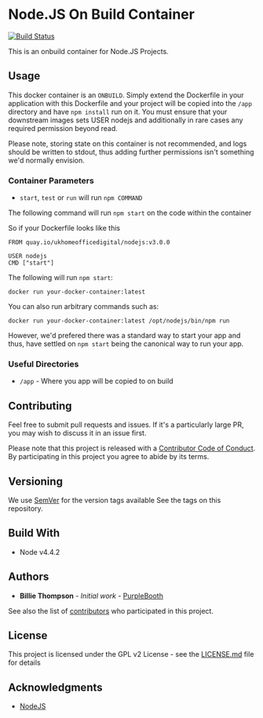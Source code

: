 # Node.JS On Build Container

[![Build Status](https://travis-ci.org/UKHomeOffice/docker-nodejs.svg?branch=master)](https://travis-ci.org/UKHomeOffice/docker-nodejs)

This is an onbuild container for Node.JS Projects.

## Usage 

This docker container is an `ONBUILD`. Simply extend the Dockerfile in your application with this Dockerfile and your 
project will be copied into the `/app` directory and have `npm install` run on it.  You must ensure that your 
downstream images sets USER nodejs and additionally in rare cases any required permission beyond read.

Please note, storing state on this container is not recommended, and logs should be written to stdout, thus adding further 
permissions isn't something we'd normally envision.

### Container Parameters

* `start`, `test` or `run` will run `npm COMMAND`

The following command will run `npm start` on the code within the container

So if your Dockerfile looks like this
```shell
FROM quay.io/ukhomeofficedigital/nodejs:v3.0.0

USER nodejs
CMD ["start"]
```

The following will run `npm start`:

```shell
docker run your-docker-container:latest
```

You can also run arbitrary commands such as:

```shell
docker run your-docker-container:latest /opt/nodejs/bin/npm run 
```

However, we'd prefered there was a standard way to start your app and thus,
have settled on `npm start` being the canonical way to run your app.


### Useful Directories

* `/app` - Where you app will be copied to on build

## Contributing

Feel free to submit pull requests and issues. If it's a particularly large PR, you may wish to 
discuss it in an issue first.

Please note that this project is released with a 
[Contributor Code of Conduct](https://github.com/UKHomeOffice/docker-nodejs/blob/master/CODE_OF_CONDUCT.md). 
By participating in this project you agree to abide by its terms.

## Versioning

We use [SemVer](http://semver.org/) for the version tags available See the tags on this repository. 

## Build With

* Node v4.4.2

## Authors

* **Billie Thompson** - *Initial work* - [PurpleBooth](https://github.com/PurpleBooth)

See also the list of 
[contributors](https://github.com/UKHomeOffice/docker-nodejs/graphs/contributors) who participated 
in this project.

## License

This project is licensed under the GPL v2 License - see the 
[LICENSE.md](https://github.com/UKHomeOffice/docker-nodejs/blob/master/LICENSE.md) file for details

## Acknowledgments

* [NodeJS](https://nodejs.org/)
